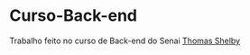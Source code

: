 # Curso-Back-end
Trabalho feito no curso de Back-end do Senai
<a href="https://img.ifunny.co/images/7857bbeb36d605be1ddc0485a0c4ae52b5f544e207335fc51c01ed4b5a123425_3.jpg"> Thomas Shelby </a>
